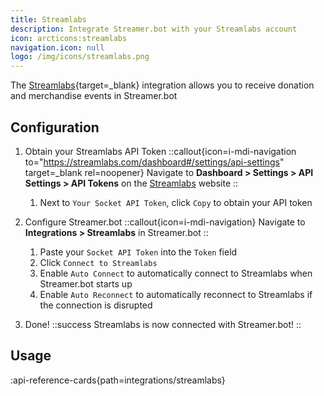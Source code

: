```yaml
---
title: Streamlabs
description: Integrate Streamer.bot with your Streamlabs account
icon: arcticons:streamlabs
navigation.icon: null
logo: /img/icons/streamlabs.png
---
```


The [Streamlabs](https://streamlabs.com){target=_blank} integration allows you to receive donation and merchandise events in Streamer.bot

## Configuration

1. Obtain your Streamlabs API Token
    ::callout{icon=i-mdi-navigation to="https://streamlabs.com/dashboard#/settings/api-settings" target=_blank rel=noopener}
    Navigate to **Dashboard > Settings > API Settings > API Tokens** on the [Streamlabs](https://streamlabs.com/dashboard#/settings/api-settings) website
    ::

    1. Next to `Your Socket API Token`, click `Copy` to obtain your API token

2. Configure Streamer.bot
    ::callout{icon=i-mdi-navigation}
    Navigate to **Integrations > Streamlabs** in Streamer.bot
    ::

    1. Paste your `Socket API Token` into the `Token` field
    2. Click `Connect to Streamlabs`
    2. Enable `Auto Connect` to automatically connect to Streamlabs when Streamer.bot starts up
    3. Enable `Auto Reconnect` to automatically reconnect to Streamlabs if the connection is disrupted

3. Done!
    ::success
    Streamlabs is now connected with Streamer.bot!
    ::

## Usage
:api-reference-cards{path=integrations/streamlabs}